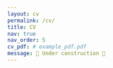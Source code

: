 ```yaml
---
layout: cv
permalink: /cv/
title: CV
nav: true
nav_order: 5
cv_pdf: # example_pdf.pdf
message: 🚧 Under construction 🚧
---
```

